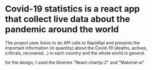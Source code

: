 # Covid-19 statistics is a react app that collect live data about the pandemic around the world

The project uses Axios to do API calls to RapidApi and presents the important information (in quantity) about the Covid-19
(deaths, actives, criticals, recovered...) in each country and the whole world in general.

for the design, I used the libreries "React-chartjs-2" and "Material-ui" 




